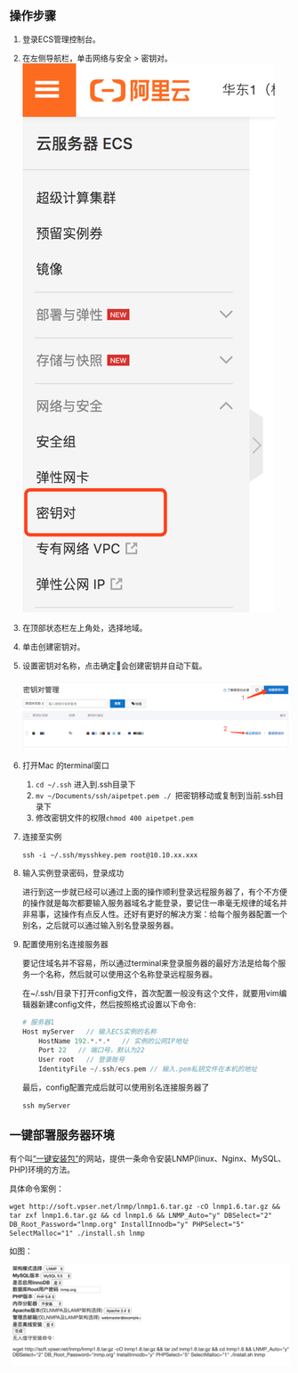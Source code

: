 ## 操作步骤

1. 登录ECS管理控制台。

2. 在左侧导航栏，单击网络与安全 > 密钥对。
     ![](img/pem.png)

3. 在顶部状态栏左上角处，选择地域。

4. 单击创建密钥对。

5. 设置密钥对名称，点击确定会创建密钥并自动下载。

    ![](img/pem1.png)

6. 打开Mac 的terminal窗口

    1.  `cd ~/.ssh` 进入到.ssh目录下
    2.  `mv ~/Documents/ssh/aipetpet.pem ./ `把密钥移动或复制到当前.ssh目录下
    3.  修改密钥文件的权限`chmod 400 aipetpet.pem`

7. 连接至实例

    `ssh -i ~/.ssh/mysshkey.pem root@10.10.xx.xxx`

8. 输入实例登录密码，登录成功

    进行到这一步就已经可以通过上面的操作顺利登录远程服务器了，有个不方便的操作就是每次都要输入服务器域名才能登录，要记住一串毫无规律的域名并非易事，这操作有点反人性。还好有更好的解决方案：给每个服务器配置一个别名，之后就可以通过输入别名登录服务器。

9.  配置使用别名连接服务器

    要记住域名并不容易，所以通过terminal来登录服务器的最好方法是给每个服务一个名称，然后就可以使用这个名称登录远程服务器。

    在~/.ssh/目录下打开config文件，首次配置一般没有这个文件，就要用vim编辑器新建config文件，然后按照格式设置以下命令:

    ```php
    # 服务器1
    Host myServer   // 输入ECS实例的名称
        HostName 192.*.*.*   // 实例的公网IP地址
        Port 22   // 端口号，默认为22
        User root   // 登录账号
        IdentityFile ~/.ssh/ecs.pem // 输入.pem私钥文件在本机的地址
    ```

    最后，config配置完成后就可以使用别名连接服务器了

    `ssh myServer`



## 一键部署服务器环境

有个叫[“一键安装包”](https://lnmp.org/auto.html)的网站，提供一条命令安装LNMP(linux、Nginx、MySQL、PHP)环境的方法。

具体命令案例：

```shell
wget http://soft.vpser.net/lnmp/lnmp1.6.tar.gz -cO lnmp1.6.tar.gz && tar zxf lnmp1.6.tar.gz && cd lnmp1.6 && LNMP_Auto="y" DBSelect="2" DB_Root_Password="lnmp.org" InstallInnodb="y" PHPSelect="5" SelectMalloc="1" ./install.sh lnmp
```

如图：

![](./img/lnmp.png)



